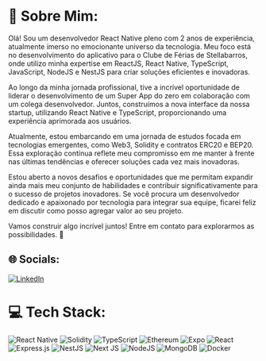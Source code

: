
# 💫 Sobre Mim:
Olá! Sou um desenvolvedor React Native pleno com 2 anos de experiência, atualmente imerso no emocionante universo da tecnologia. Meu foco está no desenvolvimento do aplicativo para o Clube de Férias de Stellabarros, onde utilizo minha expertise em ReactJS, React Native, TypeScript, JavaScript, NodeJS e NestJS para criar soluções eficientes e inovadoras.

Ao longo da minha jornada profissional, tive a incrível oportunidade de liderar o desenvolvimento de um Super App do zero em colaboração com um colega desenvolvedor. Juntos, construímos a nova interface da nossa startup, utilizando React Native e TypeScript, proporcionando uma experiência aprimorada aos usuários.

Atualmente, estou embarcando em uma jornada de estudos focada em tecnologias emergentes, como Web3, Solidity e contratos ERC20 e BEP20. Essa exploração contínua reflete meu compromisso em me manter à frente nas últimas tendências e oferecer soluções cada vez mais inovadoras.

Estou aberto a novos desafios e oportunidades que me permitam expandir ainda mais meu conjunto de habilidades e contribuir significativamente para o sucesso de projetos inovadores. Se você procura um desenvolvedor dedicado e apaixonado por tecnologia para integrar sua equipe, ficarei feliz em discutir como posso agregar valor ao seu projeto.

Vamos construir algo incrível juntos! Entre em contato para explorarmos as possibilidades. 🚀


## 🌐 Socials:
[![LinkedIn](https://img.shields.io/badge/linkedin-%230077B5.svg?style=for-the-badge&logo=linkedin&logoColor=white)](https://linkedin.com/in/devfelipenunes) 

# 💻 Tech Stack:
![React Native](https://img.shields.io/badge/react_native-%2320232a.svg?style=for-the-badge&logo=react&logoColor=%2361DAFB)
![Solidity](https://img.shields.io/badge/Solidity-%23363636.svg?style=for-the-badge&logo=solidity&logoColor=white)
![TypeScript](https://img.shields.io/badge/typescript-%23007ACC.svg?style=for-the-badge&logo=typescript&logoColor=white) 
![Ethereum](https://img.shields.io/badge/Ethereum-3C3C3D?style=for-the-badge&logo=Ethereum&logoColor=white)
![Expo](https://img.shields.io/badge/expo-1C1E24?style=for-the-badge&logo=expo&logoColor=#D04A37)
![React](https://img.shields.io/badge/react-%2320232a.svg?style=for-the-badge&logo=react&logoColor=%2361DAFB)
![Express.js](https://img.shields.io/badge/express.js-%23404d59.svg?style=for-the-badge&logo=express&logoColor=%2361DAFB)
![NestJS](https://img.shields.io/badge/nestjs-%23E0234E.svg?style=for-the-badge&logo=nestjs&logoColor=white)
![Next JS](https://img.shields.io/badge/Next-black?style=for-the-badge&logo=next.js&logoColor=white)
![NodeJS](https://img.shields.io/badge/node.js-6DA55F?style=for-the-badge&logo=node.js&logoColor=white)
![MongoDB](https://img.shields.io/badge/MongoDB-%234ea94b.svg?style=for-the-badge&logo=mongodb&logoColor=white)
![Docker](https://img.shields.io/badge/docker-%230db7ed.svg?style=for-the-badge&logo=docker&logoColor=white)
